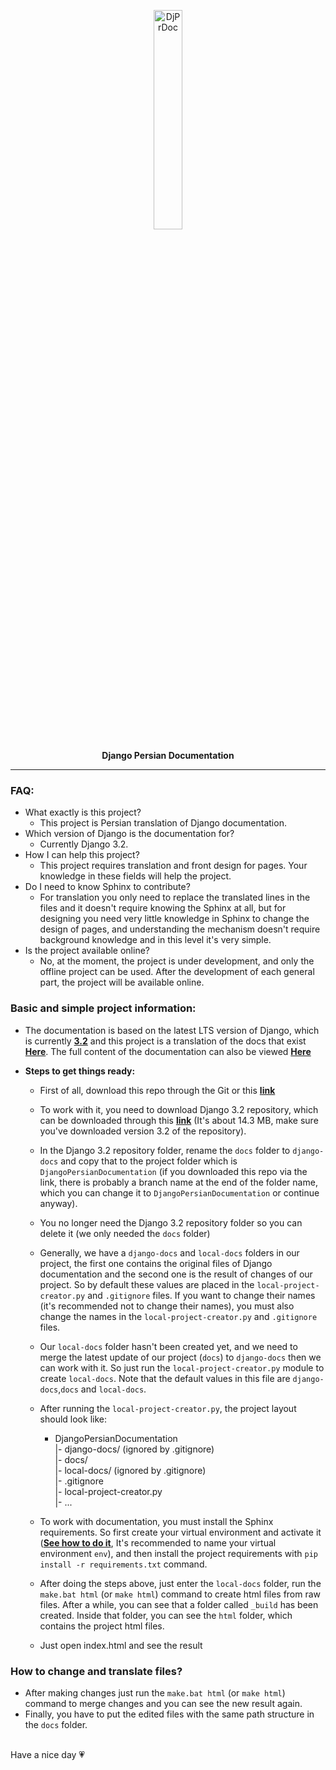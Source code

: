 <p align="center">
  <img src="https://i.ibb.co/bbhqvJf/image.jpg" alt="DjPrDoc" width="30%">
  <p align="center">
  <b>
    Django Persian Documentation 
   </b>
  </p>
  <hr>
</p>

### FAQ:
- What exactly is this project?
  - This project is Persian translation of Django documentation.
- Which version of Django is the documentation for?
  - Currently Django 3.2.
- How I can help this project?
  - This project requires translation and front design for pages. Your knowledge in these fields will help the project. 
- Do I need to know Sphinx to contribute?
  - For translation you only need to replace the translated lines in the files and it doesn't require knowing the Sphinx at all, but for designing you need very little knowledge in Sphinx to change the design of pages, and understanding the mechanism doesn't require background knowledge and in this level it's very simple.
- Is the project available online?
  - No, at the moment, the project is under development, and only the offline project can be used. After the development of each general part, the project will be available online.

### Basic and simple project information:
  - The documentation is based on the latest LTS version of Django, which is currently **[3.2](https://github.com/django/django/tree/stable/3.2.x)** and this project is a translation of the docs that exist **[Here](https://docs.djangoproject.com/en/3.2/)**.
The full content of the documentation can also be viewed **[Here](https://docs.djangoproject.com/en/3.2/contents/)**  
  
  - **Steps to get things ready:**  
    * First of all, download this repo through the Git or this **[link](https://github.com/amirilf/DjangoPersianDocumentation/archive/refs/heads/main.zip)**
    * To work with it, you need to download Django 3.2 repository, which can be downloaded through this **[link](https://github.com/django/django/archive/refs/heads/stable/3.2.x.zip)** (It's about 14.3 MB, make sure you've downloaded version 3.2 of the repository).

    * In the Django 3.2 repository folder, rename the `docs` folder to `django-docs` and copy that to the project folder which is `DjangoPersianDocumentation` (if you downloaded this repo via the link, there is probably a branch name at the end of the folder name, which you can change it to `DjangoPersianDocumentation` or continue anyway).
    * You no longer need the Django 3.2 repository folder so you can delete it (we only needed the `docs` folder)
    * Generally, we have a `django-docs` and `local-docs` folders in our project, the first one contains the original files of Django documentation and the second one is the result of changes of our project. So by default these values are placed in the `local-project-creator.py` and `.gitignore` files. If you want to change their names (it's recommended not to change their names), you must also change the names in the `local-project-creator.py` and `.gitignore` files.
    * Our `local-docs` folder hasn't been created yet, and we need to merge the latest update of our project (`docs`) to `django-docs` then we can work with it. So just run the `local-project-creator.py` module to create `local-docs`. Note that the default values in this file are `django-docs`,`docs` and `local-docs`. 
    * After running the `local-project-creator.py`, the project layout should look like:
      * DjangoPersianDocumentation  
        |- django-docs/ (ignored by .gitignore)  
        |- docs/  
        |- local-docs/ (ignored by .gitignore)  
        |- .gitignore  
        |- local-project-creator.py  
        |- ...
    * To work with documentation, you must install the Sphinx requirements. So first create your virtual environment and activate it (**[See how to do it](https://uoa-eresearch.github.io/eresearch-cookbook/recipe/2014/11/26/python-virtual-env/)**, It's recommended to name your virtual environment `env`), and then install the project requirements with `pip install -r requirements.txt` command.

    * After doing the steps above, just enter the `local-docs` folder, run the `make.bat html` (or `make html`) command to create html files from raw files. After a while, you can see that a folder called `_build` has been created. Inside that folder, you can see the `html` folder, which contains the project html files.
    * Just open index.html and see the result

### How to change and translate files?
  * After making changes just run the `make.bat html` (or `make html`) command to merge changes and you can see the new result again.
  * Finally, you have to put the edited files with the same path structure in the `docs` folder.

<br>
Have a nice day 💗
